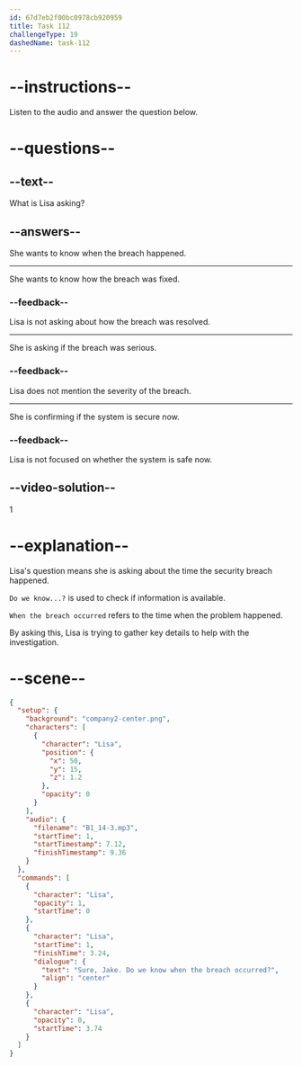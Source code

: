 ```yaml
---
id: 67d7eb2f00bc0978cb920959
title: Task 112
challengeType: 19
dashedName: task-112
---
```


<!-- (audio) Lisa: Sure, Jake. Do we know when the breach occurred? -->

# --instructions--

Listen to the audio and answer the question below.

# --questions--

## --text--

What is Lisa asking?

## --answers--

She wants to know when the breach happened.

---

She wants to know how the breach was fixed.

### --feedback--

Lisa is not asking about how the breach was resolved.

---

She is asking if the breach was serious.

### --feedback--

Lisa does not mention the severity of the breach.

---

She is confirming if the system is secure now.

### --feedback--

Lisa is not focused on whether the system is safe now.

## --video-solution--

1

# --explanation--

Lisa's question means she is asking about the time the security breach happened.  

`Do we know...?` is used to check if information is available.

`When the breach occurred` refers to the time when the problem happened.

By asking this, Lisa is trying to gather key details to help with the investigation.

# --scene--

```json
{
  "setup": {
    "background": "company2-center.png",
    "characters": [
      {
        "character": "Lisa",
        "position": {
          "x": 50,
          "y": 15,
          "z": 1.2
        },
        "opacity": 0
      }
    ],
    "audio": {
      "filename": "B1_14-3.mp3",
      "startTime": 1,
      "startTimestamp": 7.12,
      "finishTimestamp": 9.36
    }
  },
  "commands": [
    {
      "character": "Lisa",
      "opacity": 1,
      "startTime": 0
    },
    {
      "character": "Lisa",
      "startTime": 1,
      "finishTime": 3.24,
      "dialogue": {
        "text": "Sure, Jake. Do we know when the breach occurred?",
        "align": "center"
      }
    },
    {
      "character": "Lisa",
      "opacity": 0,
      "startTime": 3.74
    }
  ]
}
```
